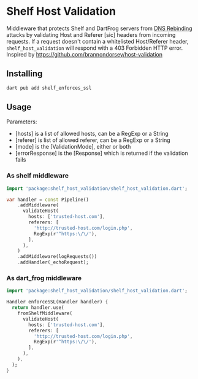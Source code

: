 # Shelf Host Validation

Middleware that protects Shelf and DartFrog servers from [DNS Rebinding](https://en.wikipedia.org/wiki/DNS_rebinding) attacks by validating Host and Referer [sic] headers from incoming requests. If a request doesn't contain a whitelisted Host/Referer header, `shelf_host_validation` will respond with a 403 Forbidden HTTP error.
Inspired by <https://github.com/brannondorsey/host-validation>

## Installing

```sh
dart pub add shelf_enforces_ssl
```

## Usage

Parameters:

- [hosts] is a list of allowed hosts, can be a RegExp or a String
- [referer] is list of allowed referer, can be a RegExp or a String
- [mode] is the [ValidationMode], either or both
- [errorResponse] is the [Response] which is returned if the validation fails

### As shelf middleware

```dart
import 'package:shelf_host_validation/shelf_host_validation.dart';

var handler = const Pipeline()
    .addMiddleware(
      validateHost(
        hosts: ['trusted-host.com'],
        referers: [
          'http://trusted-host.com/login.php',
          RegExp(r'^https:\/\/'),
        ],
      ),
    )
    .addMiddleware(logRequests())
    .addHandler(_echoRequest);
```

### As dart_frog middleware

```dart
import 'package:shelf_host_validation/shelf_host_validation.dart';

Handler enforceSSL(Handler handler) {
  return handler.use(
    fromShelfMiddleware(
      validateHost(
        hosts: ['trusted-host.com'],
        referers: [
          'http://trusted-host.com/login.php',
          RegExp(r'^https:\/\/'),
        ],
      ),
    ),
  );
}
```
